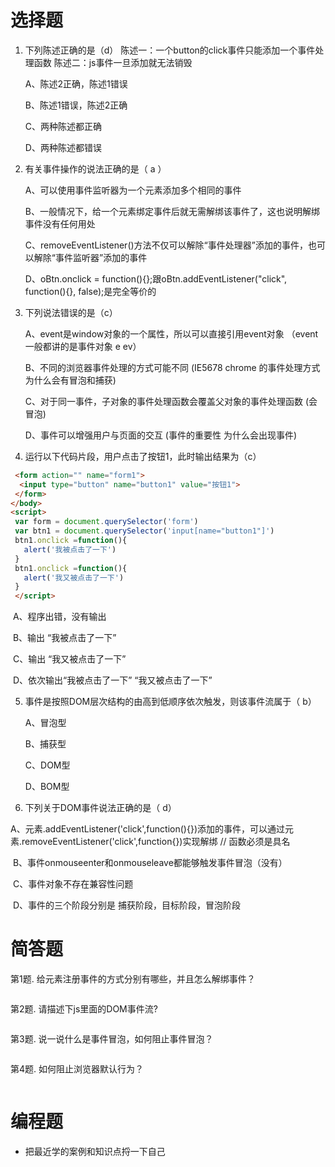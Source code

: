 # 选择题

1. 下列陈述正确的是（d） 
   陈述一：一个button的click事件只能添加一个事件处理函数
   陈述二：js事件一旦添加就无法销毁   

   A、陈述2正确，陈述1错误

   B、陈述1错误，陈述2正确

   C、两种陈述都正确

   D、两种陈述都错误


2. 有关事件操作的说法正确的是（ a  ）

   A、可以使用事件监听器为一个元素添加多个相同的事件

   B、一般情况下，给一个元素绑定事件后就无需解绑该事件了，这也说明解绑事件没有任何用处

   C、removeEventListener()方法不仅可以解除“事件处理器”添加的事件，也可以解除“事件监听器”添加的事件

   D、oBtn.onclick = function(){};跟oBtn.addEventListener("click", function(){}, false);是完全等价的


3.  下列说法错误的是（c）

    A、event是window对象的一个属性，所以可以直接引用event对象 （event一般都讲的是事件对象 e ev）

    B、不同的浏览器事件处理的方式可能不同 (IE5678   chrome 的事件处理方式 为什么会有冒泡和捕获)

    C、对于同一事件，子对象的事件处理函数会覆盖父对象的事件处理函数  (会冒泡)

    D、事件可以增强用户与页面的交互  (事件的重要性 为什么会出现事件)


4. 运行以下代码片段，用户点击了按钮1，此时输出结果为（c）
```html
 <form action="" name="form1">
  <input type="button" name="button1" value="按钮1">
 </form>
</body>
<script>
 var form = document.querySelector('form')
 var btn1 = document.querySelector('input[name="button1"]')
 btn1.onclick =function(){
   alert('我被点击了一下')
 }
 btn1.onclick =function(){
   alert('我又被点击了一下')
 }
 </script>
```

​     A、程序出错，没有输出 

​    B、输出 “我被点击了一下” 

​    C、输出 “我又被点击了一下” 

​    D、依次输出“我被点击了一下” “我又被点击了一下”  

5. 事件是按照DOM层次结构的由高到低顺序依次触发，则该事件流属于（ b） 

    A、冒泡型 

    B、捕获型

   C、DOM型

   D、BOM型


6. 下列关于DOM事件说法正确的是（ d） 

​       A、元素.addEventListener('click',function(){})添加的事件，可以通过元素.removeEventListener('click',function{})实现解绑 // 函数必须是具名

​      B、事件onmouseenter和onmouseleave都能够触发事件冒泡（没有）

​      C、事件对象不存在兼容性问题

​      D、事件的三个阶段分别是 捕获阶段，目标阶段，冒泡阶段




# 简答题

第1题. 给元素注册事件的方式分别有哪些，并且怎么解绑事件？
```js

```
第2题. 请描述下js里面的DOM事件流?
```js

```
第3题. 说一说什么是事件冒泡，如何阻止事件冒泡？
```js

```
第4题. 如何阻止浏览器默认行为？
```js

```

# 编程题
- 把最近学的案例和知识点捋一下自己



